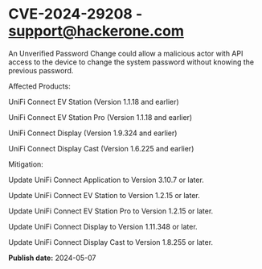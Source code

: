 # CVE-2024-29208 - support@hackerone.com

An Unverified Password Change could allow a malicious actor with API access to the device to change the system password without knowing the previous password.

 

Affected Products:

UniFi Connect EV Station (Version 1.1.18 and earlier) 

UniFi Connect EV Station Pro (Version 1.1.18 and earlier)

UniFi Connect Display (Version 1.9.324 and earlier)

UniFi Connect Display Cast (Version 1.6.225 and earlier)

 

Mitigation:

Update UniFi Connect Application to Version 3.10.7 or later.

Update UniFi Connect EV Station to Version 1.2.15 or later.

Update UniFi Connect EV Station Pro to Version 1.2.15 or later.

Update UniFi Connect Display to Version 1.11.348 or later.

Update UniFi Connect Display Cast to Version 1.8.255 or later.

**Publish date:** 2024-05-07
